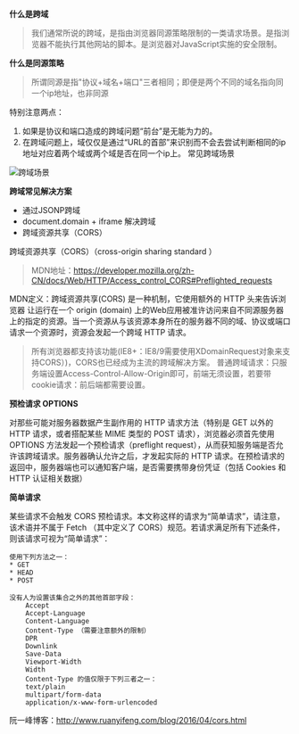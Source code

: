 **什么是跨域**

> 我们通常所说的跨域，是指由浏览器同源策略限制的一类请求场景。是指浏览器不能执行其他网站的脚本。是浏览器对JavaScript实施的安全限制。

**什么是同源策略**

> 所谓同源是指"协议+域名+端口"三者相同；即便是两个不同的域名指向同一个ip地址，也非同源

特别注意两点：
1. 如果是协议和端口造成的跨域问题“前台”是无能为力的。
2. 在跨域问题上，域仅仅是通过“URL的首部”来识别而不会去尝试判断相同的ip地址对应着两个域或两个域是否在同一个ip上。
常见跨域场景

![跨域场景](http://www.yoloworld.site:3000/blogpng/corsrules.png)

**跨域常见解决方案**

* 通过JSONP跨域
* document.domain + iframe 解决跨域
* 跨域资源共享（CORS）

跨域资源共享（CORS）（cross-origin sharing standard ）

> MDN地址：https://developer.mozilla.org/zh-CN/docs/Web/HTTP/Access_control_CORS#Preflighted_requests

MDN定义：跨域资源共享(CORS) 是一种机制，它使用额外的 HTTP 头来告诉浏览器 让运行在一个 origin (domain) 上的Web应用被准许访问来自不同源服务器上的指定的资源。当一个资源从与该资源本身所在的服务器不同的域、协议或端口请求一个资源时，资源会发起一个跨域 HTTP 请求。

> 所有浏览器都支持该功能(IE8+：IE8/9需要使用XDomainRequest对象来支持CORS）)，CORS也已经成为主流的跨域解决方案。
> 普通跨域请求：只服务端设置Access-Control-Allow-Origin即可，前端无须设置，若要带cookie请求：前后端都需要设置。

**预检请求 OPTIONS**

对那些可能对服务器数据产生副作用的 HTTP 请求方法（特别是 GET 以外的 HTTP 请求，或者搭配某些 MIME 类型的 POST 请求），浏览器必须首先使用 OPTIONS 方法发起一个预检请求（preflight request），从而获知服务端是否允许该跨域请求。服务器确认允许之后，才发起实际的 HTTP 请求。在预检请求的返回中，服务器端也可以通知客户端，是否需要携带身份凭证（包括 Cookies 和 HTTP 认证相关数据）

**简单请求**

某些请求不会触发 CORS 预检请求。本文称这样的请求为“简单请求”，请注意，该术语并不属于 Fetch （其中定义了 CORS）规范。若请求满足所有下述条件，则该请求可视为“简单请求”：
```
使用下列方法之一：
* GET
* HEAD
* POST

没有人为设置该集合之外的其他首部字段：
    Accept
    Accept-Language
    Content-Language
    Content-Type （需要注意额外的限制）
    DPR
    Downlink
    Save-Data
    Viewport-Width
    Width
    Content-Type 的值仅限于下列三者之一：
    text/plain
    multipart/form-data
    application/x-www-form-urlencoded
```
阮一峰博客：http://www.ruanyifeng.com/blog/2016/04/cors.html